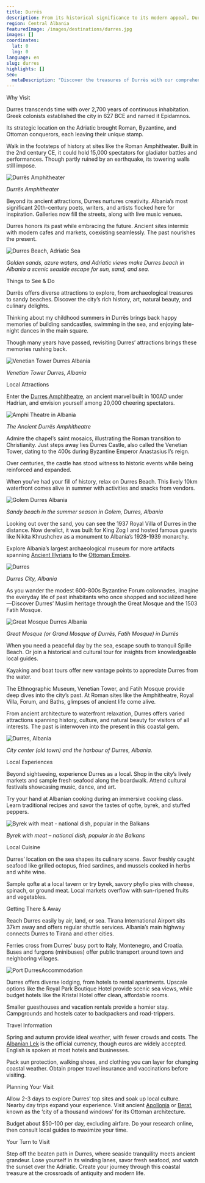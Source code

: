 ```yaml
---
title: Durrës
description: From its historical significance to its modern appeal, Durres offers a unique blend of experiences.
region: Central Albania
featuredImage: /images/destinations/durres.jpg
images: []
coordinates:
  lat: 0
  lng: 0
language: en
slug: durres
highlights: []
seo:
  metaDescription: "Discover the treasures of Durrës with our comprehensive category listings. Plan your visit with ease and make lasting memories."
---
```


Why Visit

Durres transcends time with over 2,700 years of continuous inhabitation. Greek colonists established the city in 627 BCE and named it Epidamnos.

Its strategic location on the Adriatic brought Roman, Byzantine, and Ottoman conquerors, each leaving their unique stamp.

Walk in the footsteps of history at sites like the Roman Amphitheater. Built in the 2nd century CE, it could hold 15,000 spectators for gladiator battles and performances. Though partly ruined by an earthquake, its towering walls still impose.

![Durrës Amphitheater](/images/destinations/Durres-Amphitheater.jpeg "Durres Amphitheater")

*Durrës Amphitheater*

Beyond its ancient attractions, Durres nurtures creativity. Albania’s most significant 20th-century poets, writers, and artists flocked here for inspiration. Galleries now fill the streets, along with live music venues.

Durres honors its past while embracing the future. Ancient sites intermix with modern cafes and markets, coexisting seamlessly. The past nourishes the present.

![Durres Beach, Adriatic Sea](/images/destinations/sandy-beach-in-Durres-Adriatic-Sea.jpeg "sandy beach in Durres Adriatic Sea")

*Golden sands, azure waters, and Adriatic views make Durres beach in Albania a scenic seaside escape for sun, sand, and sea.*

Things to See & Do

Durrës offers diverse attractions to explore, from archaeological treasures to sandy beaches. Discover the city’s rich history, art, natural beauty, and culinary delights.

Thinking about my childhood summers in Durrës brings back happy memories of building sandcastles, swimming in the sea, and enjoying late-night dances in the main square.

Though many years have passed, revisiting Durres’ attractions brings these memories rushing back.

![Venetian Tower Durres Albania](/images/destinations/Durres.jpeg "Durres 1024x729")

*Venetian Tower Durres, Albania*

Local Attractions

Enter the [Durres Amphitheatre](https://albaniavisit.com/attractions/durres-amphitheatre/), an ancient marvel built in 100AD under Hadrian, and envision yourself among 20,000 cheering spectators.

![Amphi Theatre in Albania](/images/destinations/Amphitheatre-Durres-Albania-.jpeg "Amphitheatre Durres Albania 1024x681")

*The Ancient Durrës Amphitheatre*

Admire the chapel’s saint mosaics, illustrating the Roman transition to Christianity. Just steps away lies Durres Castle, also called the Venetian Tower, dating to the 400s during Byzantine Emperor Anastasius I’s reign.

Over centuries, the castle has stood witness to historic events while being reinforced and expanded.

When you’ve had your fill of history, relax on Durres Beach. This lively 10km waterfront comes alive in summer with activities and snacks from vendors.

![Golem Durres Albania](/images/destinations/Golem-Durres-Albania.jpeg "Golem Durres Albania")

*Sandy beach in the summer season in Golem, Durres, Albania*

Looking out over the sand, you can see the 1937 Royal Villa of Durres in the distance. Now derelict, it was built for King Zog I and hosted famous guests like Nikita Khrushchev as a monument to Albania’s 1928-1939 monarchy.

Explore Albania’s largest archaeological museum for more artifacts spanning [Ancient Illyrians](https://albaniavisit.com/prehistory-albania/) to the [Ottoman Empire](https://albaniavisit.com/albania-under-ottoman-rule/).

![Durres](/images/destinations/Durres-1.jpeg "Durres 1")

*Durres City, Albania*

As you wander the modest 600-800s Byzantine Forum colonnades, imagine the everyday life of past inhabitants who once shopped and socialized here—Discover Durres’ Muslim heritage through the Great Mosque and the 1503 Fatih Mosque.

![Great Mosque Durres Albania](/images/destinations/Great-Mosque-of-Durres-or-Grand-Mosque-of-Durres-Fatih-Mosque-.jpeg "Great Mosque of Durres or Grand Mosque of Durres Fatih Mosque 1024x680")

*Great Mosque (or Grand Mosque of Durrës, Fatih Mosque) in Durrës*

When you need a peaceful day by the sea, escape south to tranquil Spille Beach. Or join a historical and cultural tour for insights from knowledgeable local guides.

Kayaking and boat tours offer new vantage points to appreciate Durres from the water.

The Ethnographic Museum, Venetian Tower, and Fatih Mosque provide deep dives into the city’s past. At Roman sites like the Amphitheatre, Royal Villa, Forum, and Baths, glimpses of ancient life come alive.

From ancient architecture to waterfront relaxation, Durres offers varied attractions spanning history, culture, and natural beauty for visitors of all interests. The past is interwoven into the present in this coastal gem.

![Durres, Albania](/images/posts/Durres-2.jpeg "Durres 2")

*City center (old town) and the harbour of Durres, Albania.*

Local Experiences

Beyond sightseeing, experience Durres as a local. Shop in the city’s lively markets and sample fresh seafood along the boardwalk. Attend cultural festivals showcasing music, dance, and art.

Try your hand at Albanian cooking during an immersive cooking class. Learn traditional recipes and savor the tastes of qofte, byrek, and stuffed peppers.

![Byrek with meat - national dish, popular in the Balkans](/images/posts/Byrek.jpeg "Byrek")

*Byrek with meat – national dish, popular in the Balkans*

Local Cuisine

Durres’ location on the sea shapes its culinary scene. Savor freshly caught seafood like grilled octopus, fried sardines, and mussels cooked in herbs and white wine.

Sample qofte at a local tavern or try byrek, savory phyllo pies with cheese, spinach, or ground meat. Local markets overflow with sun-ripened fruits and vegetables.

Getting There & Away

Reach Durres easily by air, land, or sea. Tirana International Airport sits 37km away and offers regular shuttle services. Albania’s main highway connects Durres to Tirana and other cities.

Ferries cross from Durres’ busy port to Italy, Montenegro, and Croatia. Buses and furgons (minibuses) offer public transport around town and neighboring villages.

![Port Durres](/images/destinations/Port-Durres.jpeg "Port Durres")Accommodation

Durres offers diverse lodging, from hotels to rental apartments. Upscale options like the Royal Park Boutique Hotel provide scenic sea views, while budget hotels like the Kristal Hotel offer clean, affordable rooms.

Smaller guesthouses and vacation rentals provide a homier stay. Campgrounds and hostels cater to backpackers and road-trippers.

Travel Information

Spring and autumn provide ideal weather, with fewer crowds and costs. The [Albanian Lek](https://albaniavisit.com/travel-guide/currency-lek/) is the official currency, though euros are widely accepted. English is spoken at most hotels and businesses.

Pack sun protection, walking shoes, and clothing you can layer for changing coastal weather. Obtain proper travel insurance and vaccinations before visiting.

Planning Your Visit

Allow 2-3 days to explore Durres’ top sites and soak up local culture. Nearby day trips expand your experience. Visit ancient [Apollonia](https://albaniavisit.com/destinations/apollonia/) or [Berat](https://albaniavisit.com/destinations/berat/), known as the ‘city of a thousand windows’ for its Ottoman architecture.

Budget about $50-100 per day, excluding airfare. Do your research online, then consult local guides to maximize your time.

Your Turn to Visit

Step off the beaten path in Durres, where seaside tranquility meets ancient grandeur. Lose yourself in its winding lanes, savor fresh seafood, and watch the sunset over the Adriatic. Create your journey through this coastal treasure at the crossroads of antiquity and modern life.

